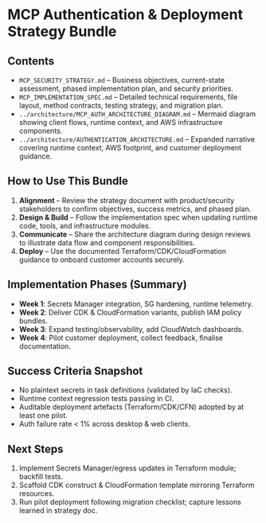 # MCP Authentication & Deployment Strategy Bundle

## Contents
- `MCP_SECURITY_STRATEGY.md` – Business objectives, current-state assessment, phased implementation plan, and security priorities.
- `MCP_IMPLEMENTATION_SPEC.md` – Detailed technical requirements, file layout, method contracts, testing strategy, and migration plan.
- `../architecture/MCP_AUTH_ARCHITECTURE_DIAGRAM.md` – Mermaid diagram showing client flows, runtime context, and AWS infrastructure components.
- `../architecture/AUTHENTICATION_ARCHITECTURE.md` – Expanded narrative covering runtime context, AWS footprint, and customer deployment guidance.

## How to Use This Bundle
1. **Alignment** – Review the strategy document with product/security stakeholders to confirm objectives, success metrics, and phased plan.
2. **Design & Build** – Follow the implementation spec when updating runtime code, tools, and infrastructure modules.
3. **Communicate** – Share the architecture diagram during design reviews to illustrate data flow and component responsibilities.
4. **Deploy** – Use the documented Terraform/CDK/CloudFormation guidance to onboard customer accounts securely.

## Implementation Phases (Summary)
- **Week 1**: Secrets Manager integration, SG hardening, runtime telemetry.
- **Week 2**: Deliver CDK & CloudFormation variants, publish IAM policy bundles.
- **Week 3**: Expand testing/observability, add CloudWatch dashboards.
- **Week 4**: Pilot customer deployment, collect feedback, finalise documentation.

## Success Criteria Snapshot
- No plaintext secrets in task definitions (validated by IaC checks).
- Runtime context regression tests passing in CI.
- Auditable deployment artefacts (Terraform/CDK/CFN) adopted by at least one pilot.
- Auth failure rate < 1% across desktop & web clients.

## Next Steps
1. Implement Secrets Manager/egress updates in Terraform module; backfill tests.
2. Scaffold CDK construct & CloudFormation template mirroring Terraform resources.
3. Run pilot deployment following migration checklist; capture lessons learned in strategy doc.
